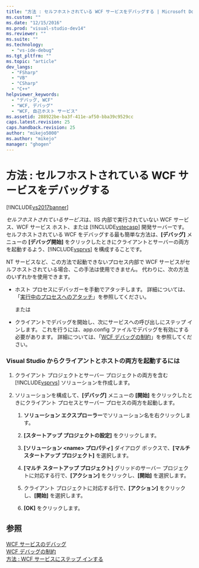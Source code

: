 ```yaml
---
title: "方法 : セルフホストされている WCF サービスをデバッグする | Microsoft Docs"
ms.custom: ""
ms.date: "12/15/2016"
ms.prod: "visual-studio-dev14"
ms.reviewer: ""
ms.suite: ""
ms.technology: 
  - "vs-ide-debug"
ms.tgt_pltfrm: ""
ms.topic: "article"
dev_langs: 
  - "FSharp"
  - "VB"
  - "CSharp"
  - "C++"
helpviewer_keywords: 
  - "デバッグ, WCF"
  - "WCF, デバッグ"
  - "WCF, 自己ホスト サービス"
ms.assetid: 288922be-ba3f-411e-af50-bba39c9529cc
caps.latest.revision: 25
caps.handback.revision: 25
author: "mikejo5000"
ms.author: "mikejo"
manager: "ghogen"
---
```

# 方法 : セルフホストされている WCF サービスをデバッグする
[!INCLUDE[vs2017banner](../code-quality/includes/vs2017banner.md)]

*セルフホストされているサービス*は、IIS 内部で実行されていない WCF サービス、WCF サービス ホスト、または [!INCLUDE[vstecasp](../code-quality/includes/vstecasp_md.md)] 開発サーバーです。  セルフホストされている WCF をデバッグする最も簡単な方法は、**\[デバッグ\]** メニューの **\[デバッグ開始\]** をクリックしたときにクライアントとサーバーの両方を起動するよう、[!INCLUDE[vsprvs](../code-quality/includes/vsprvs_md.md)] を構成することです。  
  
 NT サービスなど、この方法で起動できないプロセス内部で WCF サービスがセルフホストされている場合、この手法は使用できません。  代わりに、次の方法のいずれかを使用できます。  
  
-   ホスト プロセスにデバッガーを手動でアタッチします。  詳細については、「[実行中のプロセスへのアタッチ](../debugger/attach-to-running-processes-with-the-visual-studio-debugger.md)」を参照してください。  
  
     または  
  
-   クライアントでデバッグを開始し、次にサービスへの呼び出しにステップ インします。  これを行うには、app.config ファイルでデバッグを有効にする必要があります。  詳細については、「[WCF デバッグの制約](../debugger/limitations-on-wcf-debugging.md)」を参照してください。  
  
### Visual Studio からクライアントとホストの両方を起動するには  
  
1.  クライアント プロジェクトとサーバー プロジェクトの両方を含む [!INCLUDE[vsprvs](../code-quality/includes/vsprvs_md.md)] ソリューションを作成します。  
  
2.  ソリューションを構成して、**\[デバッグ\]** メニューの **\[開始\]** をクリックしたときにクライアント プロセスとサーバー プロセスの両方を起動します。  
  
    1.  **ソリューション エクスプローラー**でソリューション名を右クリックします。  
  
    2.  **\[スタートアップ プロジェクトの設定\]** をクリックします。  
  
    3.  **\[ソリューション \<name\> プロパティ\]** ダイアログ ボックスで、**\[マルチ スタートアップ プロジェクト\]** を選択します。  
  
    4.  **\[マルチ スタートアップ プロジェクト\]** グリッドのサーバー プロジェクトに対応する行で、**\[アクション\]** をクリックし、**\[開始\]** を選択します。  
  
    5.  クライアント プロジェクトに対応する行で、**\[アクション\]** をクリックし、**\[開始\]** を選択します。  
  
    6.  **\[OK\]** をクリックします。  
  
## 参照  
 [WCF サービスのデバッグ](../debugger/debugging-wcf-services.md)   
 [WCF デバッグの制約](../debugger/limitations-on-wcf-debugging.md)   
 [方法 : WCF サービスにステップ インする](../debugger/how-to-step-into-wcf-services.md)